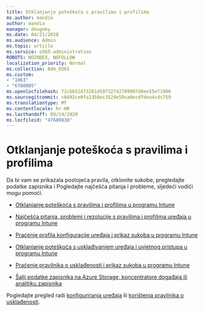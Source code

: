 ```yaml
---
title: Otklanjanje poteškoća s pravilima i profilima
ms.author: mandia
author: mandia
manager: dougeby
ms.date: 04/21/2020
ms.audience: Admin
ms.topic: article
ms.service: o365-administration
ROBOTS: NOINDEX, NOFOLLOW
localization_priority: Normal
ms.collection: Adm_O365
ms.custom:
- "1063"
- "6700005"
ms.openlocfilehash: 71cbb52d73261d59732f42789997d0ee55e71906
ms.sourcegitcommit: c6692ce0fa1358ec3529e59ca0ecdfdea4cdc759
ms.translationtype: MT
ms.contentlocale: hr-HR
ms.lasthandoff: 09/14/2020
ms.locfileid: "47689838"
---
```

# <a name="troubleshooting-intune-policy-and-profiles"></a>Otklanjanje poteškoća s pravilima i profilima

Da bi vam se prikazala postojeća pravila, otklonite sukobe, pregledajte podatke zapisnika i Pogledajte najčešća pitanja i probleme, sljedeći vodiči mogu pomoći.

- [Otklanjanje poteškoća s pravilima i profilima u programu Intune](https://docs.microsoft.com/mem/intune/configuration/troubleshoot-policies-in-microsoft-intune)

- [Najčešća pitanja, problemi i rezolucije s pravilima i profilima uređaja u programu Intune](https://docs.microsoft.com/intune/device-profile-troubleshoot)

- [Praćenje profila konfiguracije uređaja i prikaz sukoba u programu Intune](https://docs.microsoft.com/intune/device-profile-monitor)

- [Otklanjanje poteškoća s usklađivanjem uređaja i uvjetnog pristupa u programu Intune](https://docs.microsoft.com/intune/troubleshoot-conditional-access)

- [Praćenje pravilnika o usklađenosti i prikaz sukoba u programu Intune](https://docs.microsoft.com/intune/compliance-policy-monitor)

- [Šalji podatke zapisnika na Azure Storage, koncentratore događaja ili analitiku zapisnika](https://docs.microsoft.com/intune/review-logs-using-azure-monitor)

Pogledajte pregled radi [konfiguriranja uređaja](https://docs.microsoft.com/intune/device-profiles) ili [korištenja pravilnika o usklađenosti](https://docs.microsoft.com/intune/device-compliance-get-started).